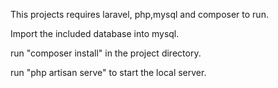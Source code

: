 This projects requires laravel, php,mysql and composer to run.

Import the included database into mysql.

run "composer install" in the project directory.

run "php artisan serve" to start the local server.
